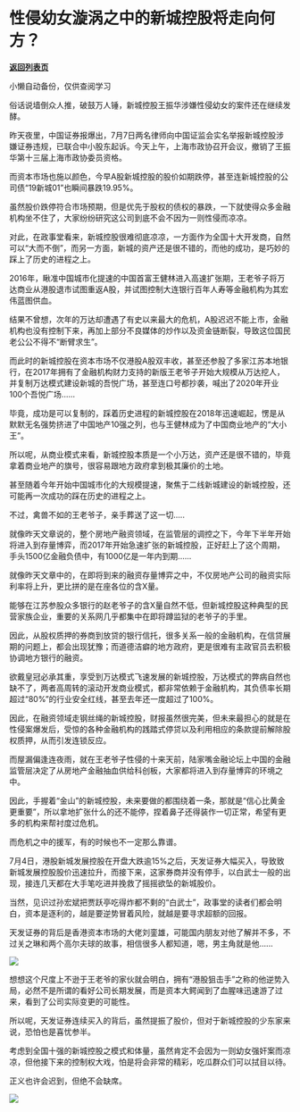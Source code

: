 # 性侵幼女漩涡之中的新城控股将走向何方？

[**返回列表页**](/gzh/政事堂2019)

小懒自动备份，仅供查阅学习

  

俗话说墙倒众人推，破鼓万人锤，新城控股王振华涉嫌性侵幼女的案件还在继续发酵。  

  

昨天夜里，中国证券报爆出，7月7日两名律师向中国证监会实名举报新城控股涉嫌证券违规，已联合中小股东起诉。今天上午，上海市政协召开会议，撤销了王振华第十三届上海市政协委员资格。

  

而资本市场也施以颜色，今早A股新城控股的股价如期跌停，甚至连新城控股的公司债“19新城01”也瞬间暴跌19.95%。

  

虽然股价跌停符合市场预期，但是优先于股权的债权的暴跌，一下就使得众多金融机构坐不住了，大家纷纷研究这公司到底不会不因为一则性侵而凉凉。

  

对此，在政事堂看来，新城控股很难彻底凉凉，一方面作为全国十大开发商，自然可以“大而不倒”，而另一方面，新城的资产还是很不错的，而他的成功，是巧妙的踩上了历史的进程之上。

  

2016年，瞅准中国城市化提速的中国首富王健林进入高速扩张期，王老爷子将万达商业从港股退市试图重返A股，并试图控制大连银行百年人寿等金融机构为其宏伟蓝图供血。

  

结果不曾想，次年的万达却遭遇了有史以来最大的危机，A股迟迟不能上市，金融机构也没有控制下来，再加上部分不良媒体的炒作以及资金链断裂，导致这位国民老公公不得不“断臂求生”。  

  

而此时的新城控股在资本市场不仅港股A股双丰收，甚至还参股了多家江苏本地银行，在2017年拥有了金融机构财力支持的新版王老爷子开始大规模从万达挖人，并复制万达模式建设新城的吾悦广场，甚至连口号都抄袭，喊出了2020年开业100个吾悦广场......

  

毕竟，成功是可以复制的，踩着历史进程的新城控股在2018年迅速崛起，愣是从默默无名强势挤进了中国地产10强之列，也与王健林成为了中国商业地产的“大小王”。

  

所以呢，从商业模式来看，新城控股本质是一个小万达，资产还是很不错的，毕竟拿着商业地产的旗号，很容易跟地方政府拿到极其廉价的土地。

  

甚至随着今年开始中国城市化的大规模提速，聚焦于二线新城建设的新城控股，还可能再一次成功的踩在历史的进程之上。

  

不过，禽兽不如的王老爷子，亲手葬送了这一切.....  

  

就像昨天文章说的，整个房地产融资领域，在监管层的调控之下，今年下半年开始将进入到存量博弈，而2017年开始急速扩张的新城控股，正好赶上了这个周期，手头1500亿金融负债中，有1000亿是一年内到期......

  

就像昨天文章中的，在即将到来的融资存量博弈之中，不仅房地产公司的融资实际利率将上升，更比拼的是在座各位的含X量。

  

能够在江苏参股众多银行的赵老爷子的含X量自然不低，但新城控股这种典型的民营家族企业，重要的关系网几乎都集中在即将蹲监狱的老爷子的手里。

  

因此，从股权质押的券商到放贷的银行信托，很多关系一般的金融机构，在信贷展期的问题上，都会出现犹豫；而道德洁癖的地方政府，更是很难有主政官员去积极协调地方银行的融资。  

  

欲戴皇冠必承其重，享受到万达模式飞速发展的新城控股，万达模式的弊病自然也缺不了，两者高周转的滚动开发商业模式，都非常依赖于金融机构，其负债率长期超过“80%”的行业安全红线，甚至去年还一度超过了100%。

  

因此，在融资领域走钢丝绳的新城控股，财报虽然很完美，但未来最担心的就是在性侵案爆发后，受惊的各种金融机构的践踏式停贷以及利用相应的条款提前解除股权质押，从而引发连锁反应。

  

而屋漏偏逢连夜雨，就在王老爷子性侵的十来天前，陆家嘴金融论坛上中国的金融监管层决定了从房地产金融抽血供给科创板，大家都将进入到存量博弈的环境之中。  

  

因此，手握着“金山”的新城控股，未来要做的都围绕着一条，那就是“信心比黄金更重要”，所以拿地扩张什么的还不能停，捏着鼻子还得装作一切正常，希望有更多的机构来帮衬度过危机。

  

而危机之中的援军，有的时候也不一定那么靠谱。  

  

7月4日，港股新城发展控股在开盘大跌逾15%之后，天发证券大幅买入，导致致新城发展控股股价迅速拉升，而接下来，这家券商并没有停手，以白武士一般的出现，接连几天都在大手笔吃进并挽救了摇摇欲坠的新城股价。

  

当然，见识过孙宏斌把贾跃亭吃得炸都不剩的“白武士”，政事堂的读者们都会明白，资本是逐利的，越是要逆势冒着风险，就越是要寻求超额的回报。

  

天发证券的背后是香港资本市场的大佬刘銮雄，可能国内朋友对他了解并不多，不过关之琳和两个高尔夫球的故事，相信很多人都知道，嗯，男主角就是他......

  

![](https://mmbiz.qpic.cn/mmbiz_jpg/rxhS23yu8cNbZlLdwzye1GCuYYMl7UqicrkYwhsZhxrd0Zjh0fmVfkDG1AvKwVfE2gmHVnXODANCwXOhCIam3kw/640?wx_fmt=jpeg)

  

想想这个尺度上不逊于王老爷的家伙就会明白，拥有“港股狙击手”之称的他逆势入局，必然不是所谓的看好公司长期发展，而是资本大鳄闻到了血腥味迅速游了过来，看到了公司实际变更的可能性。

  

所以呢，天发证券连续买入的背后，虽然提振了股价，但对于新城控股的少东家来说，恐怕也是喜忧参半。

  

考虑到全国十强的新城控股之模式和体量，虽然肯定不会因为一则幼女强奸案而凉凉，但他接下来的控制权大戏，怕是将会非常的精彩，吃瓜群众们可以拭目以待。

  

正义也许会迟到，但绝不会缺席。

  

![](https://mmbiz.qpic.cn/mmbiz_jpg/rxhS23yu8cPhKGWL4jsVyXCa0vmwBrceWKQnN2vd4RMORpN0UsYcaUddXfQX2UvIibDdMVshe6FaRhGbhhRsDlw/640?wx_fmt=jpeg)

  

